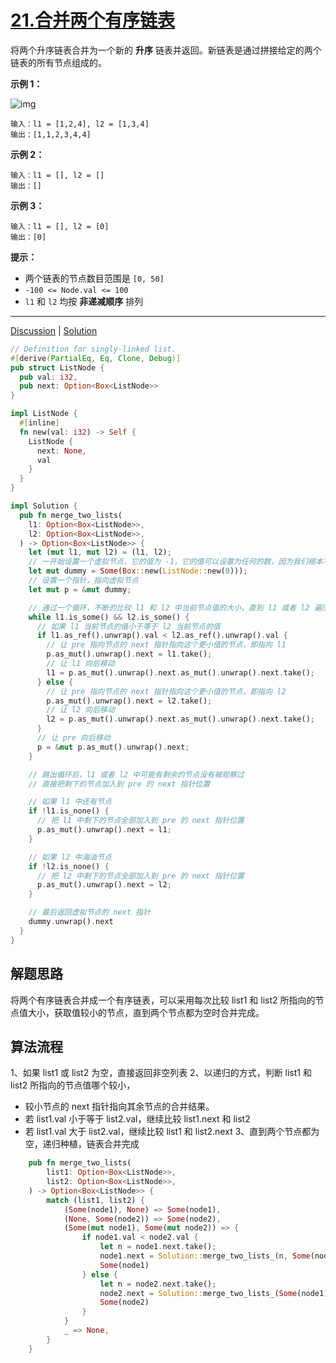 # [21.合并两个有序链表](https://leetcode.cn/problems/merge-two-sorted-lists/description/)

将两个升序链表合并为一个新的 **升序** 链表并返回。新链表是通过拼接给定的两个链表的所有节点组成的。 

 

**示例 1：**

![img](https://assets.leetcode.com/uploads/2020/10/03/merge_ex1.jpg)

```
输入：l1 = [1,2,4], l2 = [1,3,4]
输出：[1,1,2,3,4,4]
```

**示例 2：**

```
输入：l1 = [], l2 = []
输出：[]
```

**示例 3：**

```
输入：l1 = [], l2 = [0]
输出：[0]
```

 

**提示：**

- 两个链表的节点数目范围是 `[0, 50]`
- `-100 <= Node.val <= 100`
- `l1` 和 `l2` 均按 **非递减顺序** 排列

------

[Discussion](https://leetcode.cn/problems/merge-two-sorted-lists/comments/) | [Solution](https://leetcode.cn/problems/merge-two-sorted-lists/solution/)

```rust
// Definition for singly-linked list.
#[derive(PartialEq, Eq, Clone, Debug)]
pub struct ListNode {
  pub val: i32,
  pub next: Option<Box<ListNode>>
}

impl ListNode {
  #[inline]
  fn new(val: i32) -> Self {
    ListNode {
      next: None,
      val
    }
  }
}

impl Solution {
  pub fn merge_two_lists(
    l1: Option<Box<ListNode>>,
    l2: Option<Box<ListNode>>,
  ) -> Option<Box<ListNode>> {
    let (mut l1, mut l2) = (l1, l2);
    // 一开始设置一个虚拟节点，它的值为 -1，它的值可以设置为任何的数，因为我们根本不需要使用它的值
    let mut dummy = Some(Box::new(ListNode::new(0)));
    // 设置一个指针，指向虚拟节点
    let mut p = &mut dummy;

    // 通过一个循环，不断的比较 l1 和 l2 中当前节点值的大小，直到 l1 或者 l2 遍历完毕为止
    while l1.is_some() && l2.is_some() {
      // 如果 l1 当前节点的值小于等于 l2 当前节点的值
      if l1.as_ref().unwrap().val < l2.as_ref().unwrap().val {
        // 让 pre 指向节点的 next 指针指向这个更小值的节点，即指向 l1
        p.as_mut().unwrap().next = l1.take();
        // 让 l1 向后移动
        l1 = p.as_mut().unwrap().next.as_mut().unwrap().next.take();
      } else {
        // 让 pre 指向节点的 next 指针指向这个更小值的节点，即指向 l2
        p.as_mut().unwrap().next = l2.take();
        // 让 l2 向后移动
        l2 = p.as_mut().unwrap().next.as_mut().unwrap().next.take();
      }
      // 让 pre 向后移动
      p = &mut p.as_mut().unwrap().next;
    }

    // 跳出循环后，l1 或者 l2 中可能有剩余的节点没有被观察过
    // 直接把剩下的节点加入到 pre 的 next 指针位置

    // 如果 l1 中还有节点
    if !l1.is_none() {
      // 把 l1 中剩下的节点全部加入到 pre 的 next 指针位置
      p.as_mut().unwrap().next = l1;
    }

    // 如果 l2 中海油节点
    if !l2.is_none() {
      // 把 l2 中剩下的节点全部加入到 pre 的 next 指针位置
      p.as_mut().unwrap().next = l2;
    }

    // 最后返回虚拟节点的 next 指针
    dummy.unwrap().next
  }
}
```

## 解题思路
将两个有序链表合并成一个有序链表，可以采用每次比较 list1 和 list2 所指向的节点值大小，获取值较小的节点，直到两个节点都为空时合并完成。

## 算法流程
1、如果 list1 或 list2 为空，直接返回非空列表
2、以递归的方式，判断 list1 和 list2 所指向的节点值哪个较小，
  - 较小节点的 next 指针指向其余节点的合并结果。
  - 若 list1.val 小于等于 list2.val，继续比较 list1.next 和 list2
  - 若 list1.val 大于 list2.val，继续比较 list1 和 list2.next
3、直到两个节点都为空，递归种植，链表合并完成

```rust
    pub fn merge_two_lists(
        list1: Option<Box<ListNode>>,
        list2: Option<Box<ListNode>>,
    ) -> Option<Box<ListNode>> {
        match (list1, list2) {
            (Some(node1), None) => Some(node1),
            (None, Some(node2)) => Some(node2),
            (Some(mut node1), Some(mut node2)) => {
                if node1.val < node2.val {
                    let n = node1.next.take();
                    node1.next = Solution::merge_two_lists_(n, Some(node2));
                    Some(node1)
                } else {
                    let n = node2.next.take();
                    node2.next = Solution::merge_two_lists_(Some(node1), n);
                    Some(node2)
                }
            }
            _ => None,
        }
    }
```

